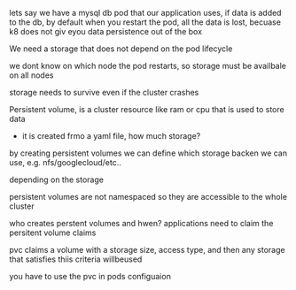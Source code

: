 lets say we have a mysql db pod that our application uses,
if data is added to the db, by default when you restart the pod, all the data is lost, becuase k8 does not giv eyou data persistence out of the box



We need a storage that does not depend on the pod lifecycle

we dont know on which node the pod restarts, so storage must be availbale on all nodes

storage needs to survive even if the cluster crashes


Persistent volume, is a cluster resource like ram or cpu that is used to store data
- it is created frmo a yaml file, how much storage?

by creating persistent volumes we can define which storage backen we can use, e.g. nfs/googlecloud/etc..

depending on the storage 

persistent volumes are not namespaced so they are accessible to the whole cluster

who creates perstent volumes and hwen?
applications need to claim the persitent volume claims

pvc claims a volume with a storage size, access type, and then any storage that satisfies thiis criteria willbeused

you have to use the pvc in pods configuaion


